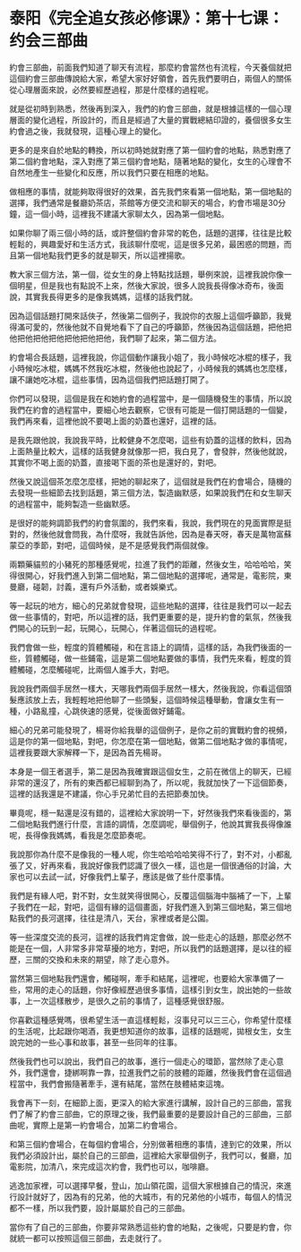 # 泰阳《完全追女孩必修课》：第十七课：约会三部曲

約會三部曲，前面我們知道了聊天有流程，那麼約會當然也有流程，今天養個就把這個約會三部曲傳說給大家，希望大家好好領會，首先我們要明白，兩個人的關係從心理層面來說，必然要經歷過程，那是什麼樣的過程呢。

就是從初時到熟悉，然後再到深入，我們的約會三部曲，就是根據這樣的一個心理層面的變化過程，所設計的，而且是經過了大量的實戰總結印證的，養個很多女生約會過之後，我就發現，這種心理上的變化。

更多的是來自於地點的轉換，所以初時她就對應了第一個約會的地點，熟悉對應了第二個約會地點，深入對應了第三個約會地點，隨著地點的變化，女生的心理會不自然地產生一些變化和反應，所以我們只要在相應的地點。

做相應的事情，就能夠取得很好的效果，首先我們來看第一個地點，第一個地點的選擇，我們通常是餐廳奶茶店，茶館等方便交流和聊天的場合，約會市場是30分鐘，這一個小時，這裡我不建議大家聊太久，因為第一個地點。

如果你聊了兩三個小時的話，或許整個約會非常的乾色，話題的選擇，往往是比較輕鬆的，興趣愛好和生活方式，我該聊什麼呢，這是很多兄弟，最困惑的問題，而且第一個地點我們更多的就是聊天，所以這裡揚歌。

教大家三個方法，第一個，從女生的身上特點找話題，舉例來說，這裡我說你像一個明星，但是我也有點說不上來，然後大家說，很多人說我長得像冰奇布，後面說，其實我長得更多的是像我媽媽，這樣的話我們就。

因為這個話題打開來話俠子，然後第二個例子，我說你的衣服上這個呼籲節，我覺得滿可愛的，然後他就不自覺地看下了自己的呼籲節，然後因為這個話題，把他把他把他把他把他把他把他把他，我們聊了起來，第二個方法。

約會場合長話題，這裡我說，你這個動作讓我小姐了，我小時候吃冰棍的樣子，我小時候吃冰棍，媽媽不然我吃冰棍，然後他也說起了，小時候我的媽媽也怎麼樣，讓不讓她吃冰棍，這些事情，因為這個我們把話題打開了。

你們可以發現，這個是我在和她約會的過程當中，是一個隨機發生的事情，所以說我們在約會的過程當中，要細心地去觀察，它很有可能是一個打開話題的一個變，我們再來看，這裡他說不要喝上面的奶蓋也還好，這裡的話。

是我先跟他說，我說我平時，比較健身不怎麼喝，這些有奶蓋的這樣的飲料，因為上面熱量比較大，這樣的話我健身就像那一把，我白見了，會發胖，然後他就說，其實你不喝上面的奶蓋，直接喝下面的茶也是還好的，對吧。

然後又說這個茶怎麼怎麼樣，把她的聊起來了，這個就是我們在約會場合，隨機的去發現一些細節去找到話題，第三個方法，製造幽默感，如果說我們在和女生聊天的過程當中，能夠製造一些幽默感。

是很好的能夠調節我們的約會氛圍的，我們來看，我說，我們現在的見面實際是挺對的，然後他就會問我，為什麼呀，我就告訴他，因為是春天呀，春天是萬物富蘇蒙亞的季節，對吧，這個時候，是不是感覺我們兩個就像。

兩顆藥貓煎的小豬死的那種感覺呢，拉進了我們的距離，然後女生，哈哈哈哈，笑得很開心，好我們進入到第二個地點，第二個地點的選擇呢，通常是，電影院，東曼廳，碰韌，討義，還有戶外活動，或者娛樂式。

等一起玩的地方，細心的兄弟就會發現，這些地點的選擇，往往是我們可以一起去做一些事情的，對吧，所以這裡的話，我們更重要的是，提升約會的氣氛，然後我們開心的玩到一起，玩開心，玩開心，伴著這個玩的過程呢。

我們會做一些，輕度的質體觸碰，和在言語上的調情，這樣的話，為我們後面的一些，質體觸碰，做一些鋪電，這是第二個地點要做的事情，我們先來看，輕度的質體觸碰，怎麼觸碰呢，比兩個人誰手大，對吧。

我說我們兩個手居然一樣大，天哪我們兩個手居然一樣大，然後我說，你看這個頭髮應該放上去，我輕輕地把他聊了一些頭髮，這個時候這種舉動，會讓女生有一種，小路亂撞，心跳俠速的感覺，從後面做好鋪電。

細心的兄弟可能發現了，楊哥你給我舉的這個例子，是你之前的實戰約會的視頻，這是你的第一個地點，對吧，你怎麼在第一個地點，做第二個地點才做的事情呢，這裡我要跟大家解釋一下，是因為首先楊哥。

本身是一個王者選手，第二是因為我確實跟這個女生，之前在微信上的聊天，已經非常的還沒了，所有的東西都已經聊到為了，所以呢，我就加快了一下這個節奏，這裡的話我還是不建議，你心手兄弟忙目的去把節奏加快。

畢竟呢，穩一點還是沒有錯的，這裡給大家說明一下，好然後我們來看後面的，第二個地點我們進行什麼，言語的調情，怎麼調呢，舉個例子，他說其實我長得像誰呢，長得像我媽媽，看我是怎麼節奏呢。

我說那你為什麼不是像我的一種人呢，你生哈哈哈哈笑得不行了，對不对，小都亂張了又，好再來看，我說好像我們認識了很久一樣，這也是一個很通俗的討論，大家也可以去試一試，好像我們上輩子，應該是做了些什麼事情。

我們是有緣人吧，對不對，女生就笑得很開心，反覆這個腦海中腦補了一下，上輩子我們在一起，對吧，這個有緣的這個畫面，好我們進入到第三個地點，第三個地點我們的長河選擇，往往是清八，天台，家裡或者是公園。

等一些深度交流的長河，這裡的話我們肯定會做，說一些走心的話題，那麼必然不能是在一個，人非常多非常草擾的地方，對吧，所以我們的話題選擇，是以往的經歷，三關的交換和未來的期望，除了走心意外。

當然第三個地點我們還會，觸碰啊，牽手和結尾，這裡呢，也要給大家準備了一些，常用的走心的話題，你好像經歷過很多事情，這樣引到女生，說出她的一些故事，上一次這樣散步，是很久之前的事情了，這種感覺很舒服。

你喜歡這種感覺嗎，很希望生活一直這樣輕鬆，沒事兒可以三三心，你希望什麼樣的生活呢，比起跟你喝酒，我更想知道你的故事，這樣的話題呢，拋根女生，女生說完她的一些心事和故事，甚至一些同年的往事。

然後我們也可以說出，我們自己的故事，進行一個走心的環節，當然除了走心意外，我們還會，捷綁啊靠一靠，拉進我們之前的肢體的距離，然後我們會在這個過程當中，我們會搬隨著牽手，還有結尾，當然在肢體結束這塊。

我會再下一刻，在細節上面，更深入的給大家進行講解，設計自己的三部曲，當我們了解了約會三部曲，它的原理之後，我們最重要的是要設計自己的三部曲，三部曲呢，實際上是第一約會場合，加第二約會場合。

和第三個約會場合，在每個約會場合，分別做著相應的事情，達到它的效果，所以我們必須設計出，屬於自己的三部曲，這裡給大家舉個例子，我們可以，餐廳，加電影院，加清八，來完成這次約會，我們也可以，咖啡廳。

逃逸加家裡，可以選擇早餐，登山，加山領花園，這個大家根據自己的情況，來進行設計就好了，因為有的兄弟，他的大城市，有的兄弟他的小城市，每個人的情況都不一樣，所以我們要，設計屬屬於自己的三部曲。

當你有了自己的三部曲，你要非常熟悉這些約會的地點，之後呢，只要是約會，你就統一都可以按照這個三部曲，去走就行了。